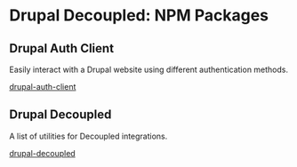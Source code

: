 # Drupal Decoupled: NPM Packages

## Drupal Auth Client

Easily interact with a Drupal website using different authentication methods.

[drupal-auth-client](https://www.npmjs.com/package/drupal-auth-client)

## Drupal Decoupled

A list of utilities for Decoupled integrations.

[drupal-decoupled](https://www.npmjs.com/package/drupal-decoupled)
